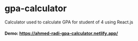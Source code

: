 # gpa-calculator
Calculator used to calculate GPA for student of 4 using React.js

#### Demo: https://ahmed-radi-gpa-calculator.netlify.app/
